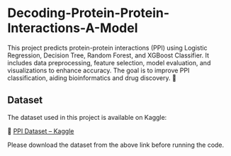 # Decoding-Protein-Protein-Interactions-A-Model
This project predicts protein-protein interactions (PPI) using Logistic Regression, Decision Tree, Random Forest, and XGBoost Classifier. It includes data preprocessing, feature selection, model evaluation, and visualizations to enhance accuracy. The goal is to improve PPI classification, aiding bioinformatics and drug discovery. 🚀
## Dataset  
The dataset used in this project is available on Kaggle:  

🔗 [PPI Dataset – Kaggle](https://www.kaggle.com/datasets/spandansureja/ppi-dataset/data?select=positive_protein_sequences.csv)  

Please download the dataset from the above link before running the code.
